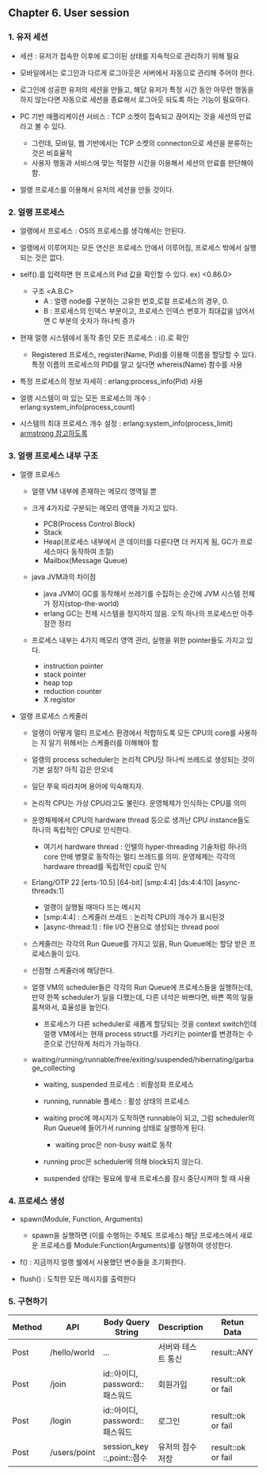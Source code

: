 ## Chapter 6. User session

### 1. 유저 세션 

* 세션 : 유저가 접속한 이후에 로그이된 상태를 지속적으로 관리하기 위해 필요

* 모바일에서는 로그인과 다르게 로그아웃은 서버에서 자동으로 관리해 주어야 한다.

* 로그인에 성공한 유저의 세션을 만들고, 해당 유저가 특정 시간 동안 아무런 행동을 하지 않는다면 자동으로 세션을 종료해서 로그아웃 되도록 하는 기능이 필요하다.

* PC 기반 애플리케이션 서비스 : TCP 소켓이 접속되고 끊어지는 것을 세션의 만료라고 볼 수 있다.
    
    * 그런데, 모바일, 웹 기반에서는 TCP 소켓의 connecton으로 세션을 분류하는 것은 비효율적
    * 사용자 행동과 서비스에 맞는 적절한 시간을 이용해서 세션의 만료를 판단해야 함.

* 얼랭 프로세스를 이용해서 유저의 세션을 만들 것이다.

### 2. 얼랭 프로세스

* 얼랭에서 프로세스 : OS의 프로세스를 생각해서는 안된다. 
* 얼랭에서 이루어지는 모든 연산은 프로세스 안에서 이루어짐, 프로세스 밖에서 실행되는 것은 없다.

* self().를 입력하면 현 프로세스의 Pid 값을 확인할 수 있다. ex) <0.86.0>

    * 구조 <A.B.C> 
        * A : 얼랭 node를 구분하는 고유한 번호,로컬 프로세스의 경우, 0. 
        * B : 프로세스의 인덱스 부분이고, 프로세스 인덱스 번호가 최대값을 넘어서면 C 부분의 숫자가 하나씩 증가

* 현재 얼랭 시스템에서 동작 중인 모든 프로세스 : i().로 확인 

    * Registered 프로세스, register(Name, Pid)를 이용해 이름을 할당할 수 있다. 특정 이름의 프로세스의 PID를 알고 싶다면 whereis(Name) 함수를 사용

* 특정 프로세스의 정보 자세히 : erlang:process_info(Pid) 사용 
* 얼랭 시스템이 떠 있는 모든 프로세스의 개수 : erlang:system_info(process_count)
* 시스템의 최대 프로세스 개수 설정 : erlang:system_info(process_limit)  [armstrong 참고하도록](https://github.com/taewookimmr/Erlang-Friend/tree/v1/erlang_armstrong/8_concurrent_programming)



### 3. 얼랭 프로세스 내부 구조

* 얼랭 프로세스 

    * 얼랭 VM 내부에 존재하는 메모리 영역일 뿐
    * 크게 4가지로 구분되는 메모리 영역을 가지고 있다.
        * PCB(Process Control Block)
        * Stack
        * Heap(프로세스 내부에서 큰 데이터를 다룬다면 더 커지게 됨, GC가 프로세스마다 동작하여 조절)
        * Mailbox(Message Queue)
    
    * java JVM과의 차이점
        * java JVM이 GC를 동작해서 쓰레기를 수집하는 순간에 JVM 시스템 전체가 정지(stop-the-world)
        * erlang GC는 전체 시스템을 정지하지 않음. 오직 하나의 프로세스만 아주 잠깐 정리 

    * 프로세스 내부는 4가지 메모리 영역 관리, 실행을 위한 pointer들도 가지고 있다.
        * instruction pointer
        * stack pointer
        * heap top
        * reduction counter
        * X registor
    
* 얼랭 프로세스 스케줄러 

    * 얼랭이 어떻게 멀티 프로세스 환경에서 적합하도록 모든 CPU의 core를 사용하는 지 알기 위해서는 스케줄러를 이해해야 함
    * 얼랭의 process scheduler는 논리적 CPU당 하나씩 쓰레드로 생성되는 것이 기본 설정? 아직 감은 안오네
    * 일단 쭈욱 따라치며 용어에 익숙해지자.
    * 논리적 CPU는 가상 CPU라고도 불린다. 운영체제가 인식하는 CPU를 의미
    * 운영체제에서 CPU의 hardware thread 등으로 생겨난 CPU instance들도 하나의 독립적인 CPU로 인식한다.
        * 여기서 hardware thread : 인텔의 hyper-threading 기술처럼 하나의 core 안에 병렬로 동작하는 멀티 쓰레드를 의미. 운영체제는 각각의 hardware thread를 독립적인 cpu로 인식

    * Erlang/OTP 22 [erts-10.5] [64-bit] [smp:4:4] [ds:4:4:10] [async-threads:1]
        * 얼랭이 실행될 때마다 뜨는 메시지
        * [smp:4:4] : 스케줄러 쓰레드 : 논리적 CPU의 개수가 표시된것 
        * [async-thread:1] : file I/O 전용으로 생성되는 thread pool
    
    * 스케줄러는 각각의 Run Queue를 가지고 있음, Run Queue에는 할당 받은 프로세스들이 있다. 
    * 선점형 스케줄러에 해당한다. 

    * 얼랭 VM의 scheduler들은 각각의 Run Queue에 프로세스들을 실행하는데, 만약 한쪽 scheduler가 일을 다했는데, 다른 녀석은 바쁘다면, 바쁜 쪽의 일을 훔쳐와서, 효율성을 높인다.
        * 프로세스가 다른 scheduler로 새롭게 할당되는 것을 context switch인데 얼랭 VM에서는 현재 process struct를 가리키는 pointer를 변경하는 수준으로 간단하게 처리가 가능하다.

    * waiting/running/runnable/free/exiting/suspended/hibernating/garbage_collecting
        * waiting, suspended 프로세스 : 비활성화 프로세스 
        * running, runnable 플세스 : 활성 상태의 프로세스

        * waiting proc에 메시지가 도착하면 runnable이 되고, 그럼 scheduler의 Run Queue에 들어가서 running 상태로 실행하게 된다.
            * waiting proc은 non-busy wait로 동작 
        
        * running proc은 scheduler에 의해 block되지 않는다.
        * suspended 상태는 필요에 읳새 프로세스를 잠시 중단시켜야 할 때 사용
        
### 4. 프로세스 생성 

* spawn(Module, Function, Arguments)

    * spawn을 실행하면 (이를 수행하는 주체도 프로세스) 해당 프로세스에서 새로운 프로세스를 Module:Function(Arguments)를 실행하여 생성한다.

* f() : 지금까지 얼랭 쉘에서 사용했던 변수들을 초기화한다.
* flush() : 도착한 모든 메시지를 출력한다

### 5. 구현하기 

|Method|API|Body Query String|Description|Retun Data|
|---|---|---|---|---|
|Post|/hello/world|...|서버와 테스트 통신| result::ANY|
|Post|/join|id::아이디, password::패스워드|회원가입| result::ok or fail|
|Post|/login|id::아이디, password::패스워드|로그인| result::ok or fail|
|Post|/users/point|session_key ::,point::점수|유저의 점수 저장| result::ok or fail |
